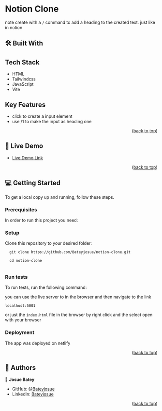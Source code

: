 # Notion Clone

note create with a `/` command to add a heading to the created text. just like in notion

## 🛠 Built With <a name="built-with"></a>

## Tech Stack <a name="tech-stack"></a>
- <summary>HTML</summary>
- <summary> Tailwindcss </summary>
- <summary>JavaScript</summary>
- <summary>Vite</summary>

<!-- Features -->

## Key Features <a name="key-features"></a>


- click to create a input element
- use /1 to make the input as heading one

<p align="right">(<a href="#readme-top">back to top</a>)</p>

<!-- LIVE DEMO -->

## 🚀 Live Demo <a name="live-demo"></a>

- [Live Demo Link]()

<p align="right">(<a href="#readme-top">back to top</a>)</p>

<!-- GETTING STARTED -->

## 💻 Getting Started <a name="getting-started"></a>


To get a local copy up and running, follow these steps.

### Prerequisites

In order to run this project you need:
### Setup

Clone this repository to your desired folder:


```
  git clone https://github.com/Bateyjosue/notion-clone.git
  
  cd notion-clone
  
```
### Run tests

To run tests, run the following command:

you can use the live server to in the browser and then navigate to the link

```
localhost:5001
```

or just the `index.html` file in the browser by right click and the select open with your browser

### Deployment

The app was deployed on netlify


<p align="right">(<a href="#readme-top">back to top</a>)</p>

<!-- AUTHORS -->

## 👥 Authors <a name="authors"></a>

👤 **Josue Batey**

- GitHub: [@Bateyjosue](https://github.com/Bateyjosue)
- LinkedIn: [Bateyjosue](https://www.linkedin.com/in/josue-ishara/)
<p align="right">(<a href="#readme-top">back to top</a>)</p>

